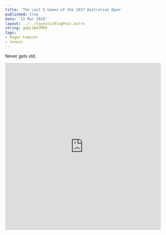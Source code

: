 ```yaml
---
title: 'The Last 5 Games of the 2017 Australian Open'
published: true
date: '12 Mar 2018'
layout: ../../layouts/BlogPost.astro
string: gmpLSW47MPQ
tags:
- Roger Federer
- tennis
---
```


Never gets old.

<iframe width="100%" height="540" src="https://www.youtube.com/embed/gmpLSW47MPQ" title="YouTube video player" frameborder="0" allow="accelerometer; autoplay; clipboard-write; encrypted-media; gyroscope; picture-in-picture" allowfullscreen></iframe>